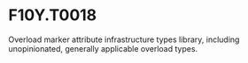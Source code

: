 # F10Y.T0018
Overload marker attribute infrastructure types library, including unopinionated, generally applicable overload types.